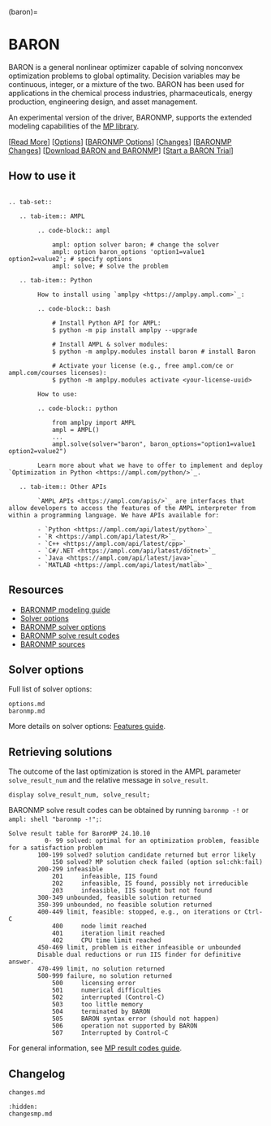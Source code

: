 (baron)=

# BARON

BARON is a general nonlinear optimizer capable of solving nonconvex optimization problems to global optimality. Decision variables may be continuous, integer, or a mixture of the two. BARON has been used for applications in the chemical process industries, pharmaceuticals, energy production, engineering design, and asset management.

An experimental version of the driver, BARONMP, supports the extended modeling capabilities of the [MP library](https://mp.ampl.com/).

[[Read More](https://ampl.com/products/solvers/solvers-we-sell/baron/)]
[[Options](options.md)]
[[BARONMP Options](baronmp.md)]
[[Changes](changes.md)]
[[BARONMP Changes](changesmp.md)]
[[Download BARON and BARONMP](https://portal.ampl.com/user/ampl/download/baron)]
[[Start a BARON Trial](https://portal.ampl.com/user/ampl/request/amplce/trial?solver=baron)]

## How to use it

```{eval-rst}

.. tab-set::

   .. tab-item:: AMPL

        .. code-block:: ampl

            ampl: option solver baron; # change the solver
            ampl: option baron_options 'option1=value1 option2=value2'; # specify options
            ampl: solve; # solve the problem

   .. tab-item:: Python
   
        How to install using `amplpy <https://amplpy.ampl.com>`_:

        .. code-block:: bash

            # Install Python API for AMPL:
            $ python -m pip install amplpy --upgrade

            # Install AMPL & solver modules:
            $ python -m amplpy.modules install baron # install Baron

            # Activate your license (e.g., free ampl.com/ce or ampl.com/courses licenses):
            $ python -m amplpy.modules activate <your-license-uuid>

        How to use:

        .. code-block:: python

            from amplpy import AMPL
            ampl = AMPL()
            ...
            ampl.solve(solver="baron", baron_options="option1=value1 option2=value2")

        Learn more about what we have to offer to implement and deploy `Optimization in Python <https://ampl.com/python/>`_.

   .. tab-item:: Other APIs

        `AMPL APIs <https://ampl.com/apis/>`_ are interfaces that allow developers to access the features of the AMPL interpreter from within a programming language. We have APIs available for:

        - `Python <https://ampl.com/api/latest/python>`_
        - `R <https://ampl.com/api/latest/R>`_
        - `C++ <https://ampl.com/api/latest/cpp>`_
        - `C#/.NET <https://ampl.com/api/latest/dotnet>`_
        - `Java <https://ampl.com/api/latest/java>`_
        - `MATLAB <https://ampl.com/api/latest/matlab>`_
```

## Resources

* [BARONMP modeling guide](https://mp.ampl.com/model-guide.html)
* [Solver options](options.md)
* [BARONMP solver options](baronmp.md)
* [BARONMP solve result codes](#retrieving-solutions)
* [BARONMP sources](https://github.com/ampl/mp/tree/develop/solvers/baronmp)

## Solver options

Full list of solver options:
```{toctree}
options.md
baronmp.md
```

More details on solver options: [Features guide](https://mp.ampl.com/features-guide.html).

## Retrieving solutions

The outcome of the last optimization is stored in the AMPL parameter `solve_result_num` and the relative message in
`solve_result`.

```ampl
display solve_result_num, solve_result;
```

BARONMP solve result codes can be obtained by running `baronmp -!` or `ampl: shell "baronmp -!";`:
```
Solve result table for BaronMP 24.10.10
          0- 99 solved: optimal for an optimization problem, feasible for a satisfaction problem
        100-199 solved? solution candidate returned but error likely
            150 solved? MP solution check failed (option sol:chk:fail)
        200-299 infeasible
            201     infeasible, IIS found
            202     infeasible, IS found, possibly not irreducible
            203     infeasible, IIS sought but not found
        300-349 unbounded, feasible solution returned
        350-399 unbounded, no feasible solution returned
        400-449 limit, feasible: stopped, e.g., on iterations or Ctrl-C
            400     node limit reached
            401     iteration limit reached
            402     CPU time limit reached
        450-469 limit, problem is either infeasible or unbounded
		Disable dual reductions or run IIS finder for definitive answer.
        470-499 limit, no solution returned
        500-999 failure, no solution returned
            500     licensing error
            501     numerical difficulties
            502     interrupted (Control-C)
            503     too little memory
            504     terminated by BARON
            505     BARON syntax error (should not happen)
            506     operation not supported by BARON
            507     Interrupted by Control-C
```

For general information, see [MP result codes guide](https://mp.ampl.com/features-guide.html#solve-result-codes).


## Changelog

```{toctree}
changes.md
```
```{toctree}
:hidden:
changesmp.md
```